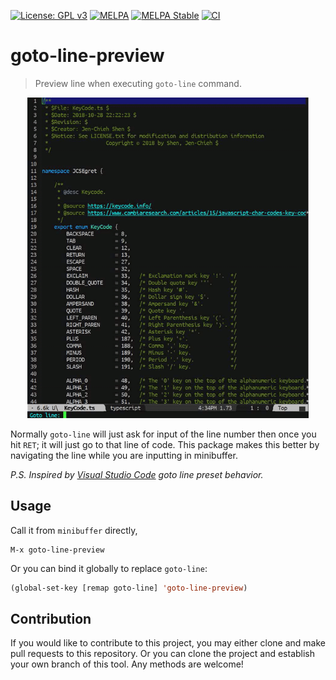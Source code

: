 [![License: GPL v3](https://img.shields.io/badge/License-GPL%20v3-blue.svg)](https://www.gnu.org/licenses/gpl-3.0)
[![MELPA](https://melpa.org/packages/goto-line-preview-badge.svg)](https://melpa.org/#/goto-line-preview)
[![MELPA Stable](https://stable.melpa.org/packages/goto-line-preview-badge.svg)](https://stable.melpa.org/#/goto-line-preview)
[![CI](https://github.com/jcs-elpa/goto-line-preview/actions/workflows/test.yml/badge.svg)](https://github.com/jcs-elpa/goto-line-preview/actions/workflows/test.yml)

# goto-line-preview
> Preview line when executing `goto-line` command.

<p align="center">
  <img src="./etc/goto-line-preview-demo.gif" width="450" height="513"/>
</p>

Normally `goto-line` will just ask for input of the line number then once you hit 
`RET`; it will just go to that line of code. This package makes this better by 
navigating the line while you are inputting in minibuffer.

*P.S. Inspired by [Visual Studio Code](https://code.visualstudio.com/) goto line preset behavior.*

## Usage

Call it from `minibuffer` directly, 

```
M-x goto-line-preview
```

Or you can bind it globally to replace `goto-line`:

```el
(global-set-key [remap goto-line] 'goto-line-preview)
```

## Contribution

If you would like to contribute to this project, you may either 
clone and make pull requests to this repository. Or you can 
clone the project and establish your own branch of this tool. 
Any methods are welcome!
